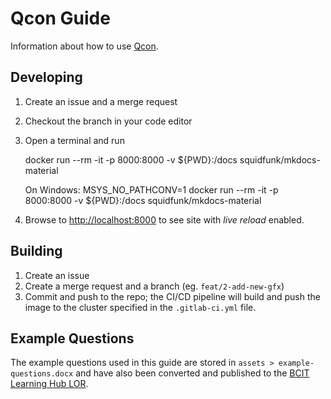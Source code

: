 # Qcon Guide

Information about how to use [Qcon](https://qcon.ltc.bcit.ca).


## Developing

1. Create an issue and a merge request
1. Checkout the branch in your code editor
1. Open a terminal and run

    docker run --rm -it -p 8000:8000 -v ${PWD}:/docs squidfunk/mkdocs-material

    On Windows:
    MSYS_NO_PATHCONV=1 docker run --rm -it -p 8000:8000 -v ${PWD}:/docs squidfunk/mkdocs-material

1. Browse to [http://localhost:8000](http://localhost:8000) to see site with *live reload* enabled.


## Building

1. Create an issue
1. Create a merge request and a branch (eg. `feat/2-add-new-gfx`)
1. Commit and push to the repo; the CI/CD pipeline will build and push the image to the cluster specified in the `.gitlab-ci.yml` file.


## Example Questions

The example questions used in this guide are stored in `assets > example-questions.docx` and have also been converted and published to the [BCIT Learning Hub LOR](https://learn.bcit.ca/d2l/lor/viewer/view.d2l?ou=6605&loIdentId=41953).
